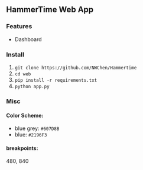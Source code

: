 ## HammerTime Web App
### Features
- Dashboard

### Install
1. `git clone https://github.com/NWChen/Hammertime`
2. `cd web`
3. `pip install -r requirements.txt`
4. `python app.py`

### Misc
#### Color Scheme:
- blue grey: `#607D8B`
- blue: `#2196F3`
#### breakpoints:
480, 840